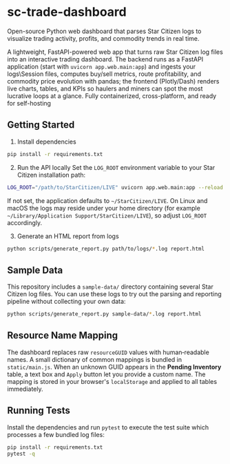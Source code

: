 # sc-trade-dashboard
Open-source Python web dashboard that parses Star Citizen logs to visualize trading activity, profits, and commodity trends in real time.

A lightweight, FastAPI-powered web app that turns raw Star Citizen log files into an interactive trading dashboard.
The backend runs as a FastAPI application (start with `uvicorn app.web.main:app`) and ingests your logs\Session files, computes buy/sell metrics, route profitability, and commodity price evolution with pandas; the frontend (Plotly/Dash) renders live charts, tables, and KPIs so haulers and miners can spot the most lucrative loops at a glance. Fully containerized, cross-platform, and ready for self-hosting

## Getting Started

1. Install dependencies
```bash
pip install -r requirements.txt
```

2. Run the API locally
Set the `LOG_ROOT` environment variable to your Star Citizen installation path:
```bash
LOG_ROOT="/path/to/StarCitizen/LIVE" uvicorn app.web.main:app --reload
```
If not set, the application defaults to `~/StarCitizen/LIVE`. On Linux and macOS
the logs may reside under your home directory (for example
`~/Library/Application Support/StarCitizen/LIVE`), so adjust `LOG_ROOT`
accordingly.

3. Generate an HTML report from logs
```bash
python scripts/generate_report.py path/to/logs/*.log report.html
```

## Sample Data

This repository includes a `sample-data/` directory containing several Star Citizen
log files. You can use these logs to try out the parsing and reporting pipeline
without collecting your own data:

```bash
python scripts/generate_report.py sample-data/*.log report.html
```

## Resource Name Mapping

The dashboard replaces raw `resourceGUID` values with human‑readable names. A
small dictionary of common mappings is bundled in `static/main.js`. When an
unknown GUID appears in the **Pending Inventory** table, a text box and `Apply`
button let you provide a custom name. The mapping is stored in your browser's
`localStorage` and applied to all tables immediately.

## Running Tests

Install the dependencies and run `pytest` to execute the test suite which
processes a few bundled log files:

```bash
pip install -r requirements.txt
pytest -q
```
